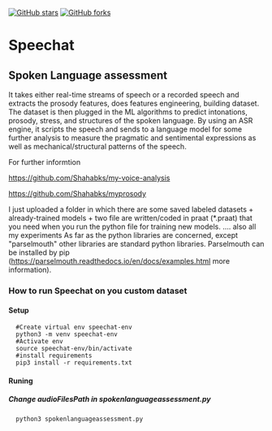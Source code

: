 [![GitHub stars](https://img.shields.io/github/stars/Shahabks/Speechat?style=flat-square)](https://github.com/Shahabks/Speechat/stargazers)
[![GitHub forks](https://img.shields.io/github/forks/Shahabks/Speechat?style=flat-square&color=blueviolet)](https://github.com/Shahabks/Speechat/network/members)

# Speechat
## Spoken Language assessment
It takes either real-time streams of speech or a recorded speech and extracts the prosody features, does features engineering, building dataset. The dataset is then plugged in the ML algorithms to predict intonations, prosody, stress, and structures of the spoken language.
By using an ASR engine, it scripts the speech and sends to a language model for some further analysis to measure the pragmatic and sentimental expressions as well as mechanical/structural patterns of the speech.

For further informtion 

https://github.com/Shahabks/my-voice-analysis

https://github.com/Shahabks/myprosody

I just uploaded a folder in which there are some saved labeled datasets + already-trained models + two file are written/coded in praat (*.praat) that you need when you run the python file for training new models. .... also all my experiments
As far as the python libraries are concerned, except "parselmouth" other libraries are standard python libraries. Parselmouth can be installed by pip (https://parselmouth.readthedocs.io/en/docs/examples.html more information).

### How to run Speechat on you custom dataset
#### Setup
```
  #Create virtual env speechat-env 
  python3 -m venv speechat-env
  #Activate env
  source speechat-env/bin/activate
  #install requirements
  pip3 install -r requirements.txt
```
#### Runing
##### Change audioFilesPath in spokenlanguageassessment.py
```
  python3 spokenlanguageassessment.py
```